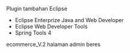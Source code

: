 Plugin tambahan Eclipse
- Eclipse Enterprize Java and Web Developer
- Eclipse Web Developer Tools
- Spring Tools 4

ecommerce_V.2
halaman admin beres
